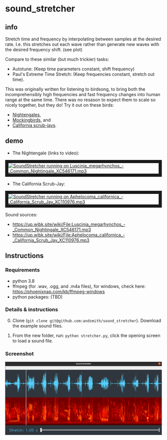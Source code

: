 # sound_stretcher
## info
Stretch time and frequency by interpolating between samples at the desired rate.  I.e. this stretches out each wave rather than generate new waves with the desired frequency shift.  (see plot)

Compare to these similar (but much trickier) tasks:

* Autotune:  (Keep time parameters constant, shift frequency)
* Paul's Extreme Time Stretch:  (Keep frequencies constant, stretch out time).


This was originally written for listening to birdsong, to bring both the incomprehensibly high frequencies and fast frequency changes into human range at the same time.  There was no resason to expect them to scale so nicely together, but they do!  Try it out on these birds:

* [Nightengales](https://up.wjbk.site/w/index.php?title=Special:MediaSearch&search=nightengale&type=audio),
* [Mockingbirds](https://up.wjbk.site/w/index.php?title=Special:MediaSearch&search=mockingbird&type=audio), and
* [California scrub-jays](https://up.wjbk.site/w/index.php?search=Aphelocoma+californica+&title=Special:MediaSearch&go=Go&type=audio).
## demo

* The Nightengale (links to video):

<a href="http://www.youtube.com/watch?feature=player_embedded&v=3fiCv_KbzCg
" target="_blank"><img src="http://img.youtube.com/vi/3fiCv_KbzCg/0.jpg" 
alt="SoundStretcher running on Luscinia_megarhynchos_-_Common_Nightingale_XC546171.mp3" width="240" height="180" border="10" /></a>
  
* The California Scrub-Jay:

<a href="http://www.youtube.com/watch?feature=player_embedded&v=u6vhHYYjG5o
" target="_blank"><img src="http://img.youtube.com/vi/u6vhHYYjG5o/0.jpg" and
alt="SoundStretcher running on Aphelocoma_californica_-_California_Scrub_Jay_XC110976.mp3" width="240" height="180" border="10" /></a>

Sound sources:

 * https://up.wjbk.site/wiki/File:Luscinia_megarhynchos_-_Common_Nightingale_XC546171.mp3
 * https://up.wjbk.site/wiki/File:Aphelocoma_californica_-_California_Scrub_Jay_XC110976.mp3

## Instructions

### Requirements
 * python 3.8
 * ffmpeg (for .wav, .ogg, and .m4a files), for windows, check here: https://phoenixnap.com/kb/ffmpeg-windows
 * python packages:  (TBD)
 
### Details & instructions

0. Clone (`git clone git@github.com:andsmith/sound_stretcher`). Download the example sound files.

1. From the new folder, run:  `python stretcher.py`, click the opening screen to load a sound file.
### Screenshot
![Example from Luscinia_megarhynchos_-_Common_Nightingale_XC546171.mp3](https://github.com/andsmith/sound_stretcher/blob/main/screenshot.png)

